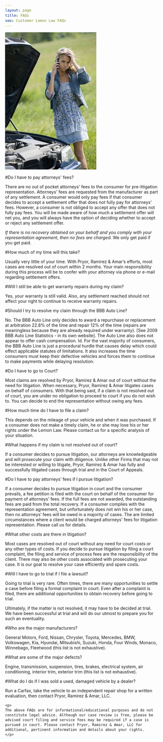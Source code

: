 ```yaml
---
layout: page
title: FAQs
seo: Customer Lemon Law FAQs
---
```


<img src="/images/broken.jpg">

#Do I have to pay attorneys' fees? 

There are no out of pocket attorneys' fees to the consumer for pre-litigation representation. Attorneys' fees are requested from the manufacturer as part of any settlement. A consumer would only pay fees if that consumer decides to accept a settlement offer that does not fully pay for attorneys' fees. However, a consumer is not obliged to accept any offer that does not fully pay fees. You will be made aware of how much a settlement offer will net you, and you will always have the option of deciding whether to accept or reject any settlement offer.

*If there is no recovery obtained on your behalf and you comply with your representation agreement, then no fees are charged.*  We only get paid if you get paid.

#How much of my time will this take?

Usually very little of your time. With Pryor, Ramirez & Amar’s efforts, most cases are resolved out of court within 2 months. Your main responsibility during this process will be to confer with your attorney via phone or e-mail regarding settlement offers.

#Will I still be able to get warranty repairs during my claim?

Yes, your warranty is still valid. Also, any settlement reached should not affect your right to continue to receive warranty repairs.

#Should I try to resolve my claim through the BBB Auto Line?

No. The BBB Auto Line only decides to award a repurchase or replacement at arbitration 22.8% of the time and repair 12% of the time (repairs are meaningless because they are already required under warranty). [See 2009 BBB Auto Line Statistics - in its own website]. The Auto Line also does not appear to offer cash compensation. Id. For the vast majority of consumers, the BBB Auto Line is just a procedural hurdle that causes delay which could effect applicable statutes of limitations. It also increases the time consumers must keep their defective vehicles and forces them to continue to make payments while delaying resolution.

#Do I have to go to Court?

Most claims are resolved by Pryor, Ramirez & Amar out of court without the need for litigation. When necessary, Pryor, Ramirez & Amar litigates cases on behalf of consumers. With that being said, if a claim is not resolved out of court, you are under no obligation to proceed to court if you do not wish to. You can decide to end the representation without owing any fees. 

#How much time do I have to file a claim?

This depends on the mileage of your vehicle and when it was purchased. If a consumer does not make a timely claim, he or she may lose his or her rights under the Lemon Law. Please contact us for a specific analysis of your situation.

#What happens if my claim is not resolved out of court?

If a consumer decides to pursue litigation, our attorneys are knowledgeable and will prosecute your claim with diligence. Unlike other Firms that may not be interested or willing to litigate, Pryor, Ramirez & Amar has fully and successfully litigated cases through trial and in the Court of Appeals.

#Do I have to pay attorneys’ fees if I pursue litigation?

If a consumer decides to pursue litigation in court and the consumer prevails, a fee petition is filed with the court on behalf of the consumer for payment of attorneys' fees. If the full fees are not awarded, the outstanding fees are paid from the total recovery. If a consumer complies with the representation agreement, but unfortunately does not win his or her case, then no attorneys’ fees will be owed in a majority of cases.  The are limited circumstances where a client would be charged attorneys' fees for litigation representation.  Please call us for details.

#What other costs are there in litigation?

Most cases are resolved out of court without any need for court costs or any other types of costs. If you decide to pursue litigation by filing a court complaint, the filing and service of process fees are the responsibility of the client. There may also be other costs associated with prosecuting your case. It is our goal to resolve your case efficiently and spare costs.

#Will I have to go to trial if I file a lawsuit?

Going to trial is very rare. Often times, there are many opportunities to settle a case before filing a formal complaint in court. Even after a complaint is filed, there are additional opportunities to obtain recovery before going to trial. 

Ultimately, if the matter is not resolved, it may have to be decided at trial. We have been successful at trial and will do our utmost to prepare you for such an eventuality. 

#Who are the major manufacturers?

General Motors, Ford, Nissan, Chrysler, Toyota, Mercedes, BMW, Volkswagen, Kia, Hyundai, Mitsubishi, Suzuki, Honda, Four Winds, Monaco, Winnebago, Fleetwood (this list is not exhaustive).

#What are some of the major defects?

Engine, transmission, suspension, tires, brakes, electrical system, air conditioning, interior trim, exterior trim (this list is not exhaustive).

#What do I do if I was sold a used, damaged vehicle by a dealer?

Run a Carfax, take the vehicle to an independent repair shop for a written evaluation, then contact Pryor, Ramirez & Amar, LLC.

<div class="disclaimer">
    
    <p>
    The above FAQs are for informational/educational purposes and do not constitute legal advice. Although our case review is free, please be advised court filing and service fees may be required if a case is pursued in court. Please contact Pryor, Ramirez & Amar, LLC for additional, pertinent information and details about your rights.
    </p>

</div>

